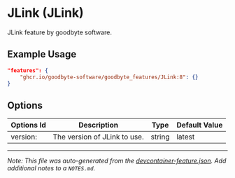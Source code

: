 
# JLink (JLink)

JLink feature by goodbyte software.

## Example Usage

```json
"features": {
    "ghcr.io/goodbyte-software/goodbyte_features/JLink:8": {}
}
```

## Options

| Options Id | Description | Type | Default Value |
|-----|-----|-----|-----|
| version: | The version of JLink to use. | string | latest |



---

_Note: This file was auto-generated from the [devcontainer-feature.json](https://github.com/goodbyte-software/goodbyte_features/blob/main/src/JLink/devcontainer-feature.json).  Add additional notes to a `NOTES.md`._
